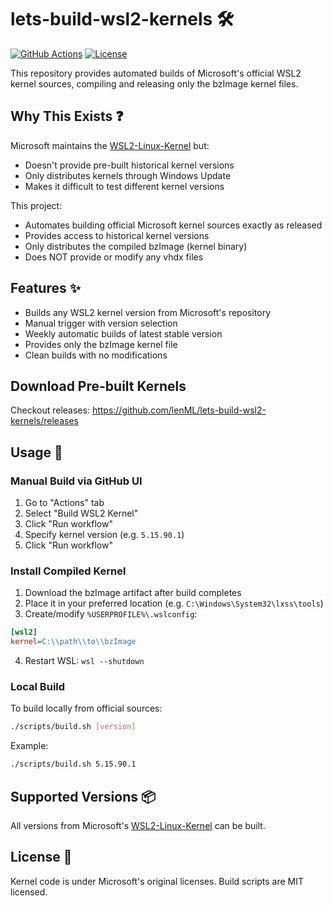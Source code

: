# lets-build-wsl2-kernels 🛠️

[![GitHub Actions](https://img.shields.io/github/actions/workflow/status/lenML/lets-build-wsl2-kernels/build-kernel.yml?style=flat-square)](https://github.com/lenML/lets-build-wsl2-kernels/actions)
[![License](https://img.shields.io/badge/license-MIT-blue.svg?style=flat-square)](LICENSE)

This repository provides automated builds of Microsoft's official WSL2 kernel sources, compiling and releasing only the bzImage kernel files.

## Why This Exists ❓

Microsoft maintains the [WSL2-Linux-Kernel](https://github.com/microsoft/WSL2-Linux-Kernel) but:
- Doesn't provide pre-built historical kernel versions
- Only distributes kernels through Windows Update
- Makes it difficult to test different kernel versions

This project:
- Automates building official Microsoft kernel sources exactly as released
- Provides access to historical kernel versions
- Only distributes the compiled bzImage (kernel binary)
- Does NOT provide or modify any vhdx files

## Features ✨

- Builds any WSL2 kernel version from Microsoft's repository
- Manual trigger with version selection
- Weekly automatic builds of latest stable version
- Provides only the bzImage kernel file
- Clean builds with no modifications

## Download Pre-built Kernels

Checkout releases:
https://github.com/lenML/lets-build-wsl2-kernels/releases

## Usage 🚀

### Manual Build via GitHub UI

1. Go to "Actions" tab
2. Select "Build WSL2 Kernel"
3. Click "Run workflow"
4. Specify kernel version (e.g. `5.15.90.1`)
5. Click "Run workflow"

### Install Compiled Kernel

1. Download the bzImage artifact after build completes
2. Place it in your preferred location (e.g. `C:\Windows\System32\lxss\tools`)
3. Create/modify `%USERPROFILE%\.wslconfig`:

```ini
[wsl2]
kernel=C:\\path\\to\\bzImage
```

4. Restart WSL: `wsl --shutdown`

### Local Build

To build locally from official sources:

```bash
./scripts/build.sh [version]
```

Example:
```bash
./scripts/build.sh 5.15.90.1
```

## Supported Versions 📦

All versions from Microsoft's [WSL2-Linux-Kernel](https://github.com/microsoft/WSL2-Linux-Kernel/tags) can be built.

## License 📄

Kernel code is under Microsoft's original licenses. Build scripts are MIT licensed.